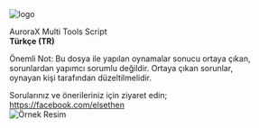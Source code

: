 
<img src="https://i.hizliresim.com/P1o4ZQ.png" alt="logo"/>


 AuroraX Multi Tools Script                                    
 <strong>Türkçe (TR)</strong>                                                    
                                                                
 Önemli Not: Bu dosya ile yapılan oynamalar sonucu ortaya çıkan, 
 sorunlardan yapımcı sorumlu değildir. Ortaya çıkan sorunlar,  
 oynayan kişi tarafından düzeltilmelidir.                      
                                                               
 Sorularınız ve önerileriniz için ziyaret edin;                 
              https://facebook.com/elsethen                           
<img src="ornek.jpg" alt="Örnek Resim"/>
